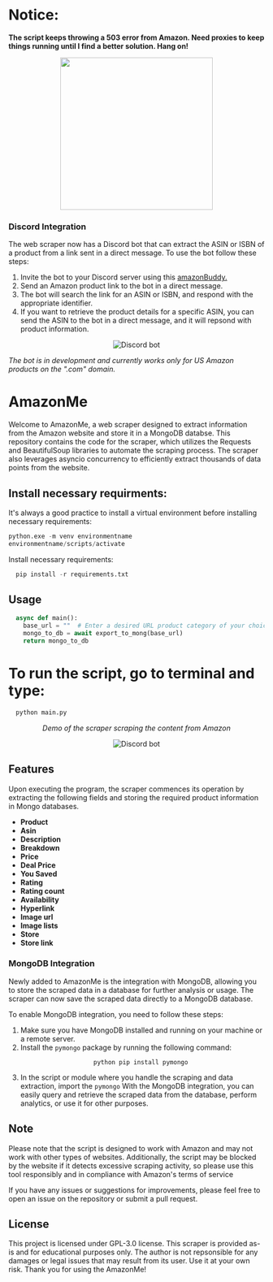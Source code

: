 # Notice:
**The script keeps throwing a 503 error from Amazon. Need proxies to keep things running until I find a better solution. Hang on!**

<p align='center'>
  <a href='https://www.amazon.com'><img src='https://miro.medium.com/max/799/1*Sjalm0U8yZgRBMmRVuGGLQ.png'
                                        width='300'
                                        height=auto
                                        ></a>
</p>

### Discord Integration
The web scraper now has a Discord bot that can extract the ASIN or ISBN of a product from
a link sent in a direct message. To use the bot follow these steps:

1. Invite the bot to your Discord server using this <a href = "https://discord.com/api/oauth2/authorize?client_id=1091094561314582528&permissions=1634235578438&scope=bot">amazonBuddy.</a>
2. Send an Amazon product link to the bot in a direct message.
3. The bot will search the link for an ASIN or ISBN, and respond with the appropriate identifier.
4. If you want to retrieve the product details for a specific ASIN, you can send the ASIN to
the bot in a direct message, and it will repsond with product information.

<p align = 'center'><img src="https://media.giphy.com/media/v1.Y2lkPTc5MGI3NjExNWU0YjJjMTEyODBmYzI0Mjk1Mjg1YTdmMTVkYWNiNGM5YWFkNDVkZSZlcD12MV9pbnRlcm5hbF9naWZzX2dpZklkJmN0PWc/Jg3cKSlnweCsRp5RC1/giphy.gif" alt="Discord bot"></p>

*The bot is in development and currently works only for US Amazon products on the ".com" domain.*

# AmazonMe
Welcome to AmazonMe, a web scraper designed to extract information from the Amazon website and store it in a MongoDB databse. This repository contains
the code for the scraper, which utilizes the Requests and BeautifulSoup libraries to automate the scraping process. The scraper also leverages
asyncio concurrency to efficiently extract thousands of data points from the website.

## Install necessary requirments:
It's always a good practice to install a virtual environment before installing necessary requirements:
```python
python.exe -m venv environmentname
environmentname/scripts/activate
```
Install necessary requirements:
```python
  pip install -r requirements.txt
```

## Usage
```python
  async def main():
    base_url = ""  # Enter a desired URL product category of your choice:
    mongo_to_db = await export_to_mong(base_url)
    return mongo_to_db
```

# To run the script, go to terminal and type:
```python
  python main.py
```
<p align = 'center'><i>Demo of the scraper scraping the content from Amazon</i></p>
<p align = 'center'><img src="https://media.giphy.com/media/v1.Y2lkPTc5MGI3NjExNmNmZjFmNzlkMmZhMGI3ZTVmZTc1MDFiNmZhMDAyOTFmOTI2YTU0ZCZlcD12MV9pbnRlcm5hbF9naWZzX2dpZklkJmN0PWc/z1yvTb9gwvuZG9N0Xz/giphy.gif" alt="Discord bot"></p>

## Features
Upon executing the program, the scraper commences its operation by extracting the following fields and storing the required product information in Mongo databases.<br>
<ul>
  <li><b>Product</b></li>
  <li><b>Asin</b></li>
  <li><b>Description</b></li>
  <li><b>Breakdown</b></li>
  <li><b>Price</b></li>
  <li><b>Deal Price</b></li>
  <li><b>You Saved</b></li>
  <li><b>Rating</b></li>
  <li><b>Rating count</b></li>
  <li><b>Availability</b></li>
  <li><b>Hyperlink</b></li>
  <li><b>Image url</b></li>
  <li><b>Image lists</b></li>
  <li><b>Store</b></li>
  <li><b>Store link</b></li>

</ul>

### MongoDB Integration
Newly added to AmazonMe is the integration with MongoDB, allowing you to store the scraped data in a database for further analysis or usage. The scraper can now save the scraped data directly to a MongoDB database.

To enable MongoDB integration, you need to follow these steps:

1. Make sure you have MongoDB installed and running on your machine or a remote server.
2. Install the `pymongo` package by running the following command:
                   <p align = 'center'>
                    ```python
                       pip install pymongo
                    ```
                    </p>
3. In the script or module where you handle the scraping and data extraction, import the `pymongo`
With the MongoDB integration, you can easily query and retrieve the scraped data from the database, perform analytics, or use it for other purposes.

## Note
Please note that the script is designed to work with Amazon and may not work with other types of websites. Additionally, the script may be blocked by the website if it detects excessive scraping activity, so please use this tool responsibly and in compliance with Amazon's terms of service

If you have any issues or suggestions for improvements, please feel free to open an issue on the repository or submit a pull request.

## License
This project is licensed under GPL-3.0 license. This scraper is provided as-is and for educational purposes only. The author is not repsonsible for any damages or legal issues that may result from its user. Use it at your own risk. Thank you for using the AmazonMe!

